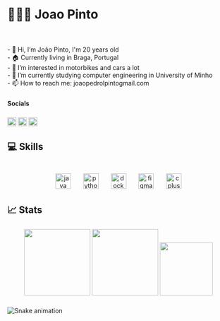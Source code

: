 <h1 align="left">🧑🏽‍💻 Joao Pinto</h1>

###

<br clear="both">

<p align="left">- 👋 Hi, I’m João Pinto, I'm 20 years old<br>- 🏠 Currently living in Braga, Portugal<br>- 👀 I’m interested in motorbikes and cars a lot<br>- 🌱 I’m currently studying computer engineering in University of Minho <br>- 📫 How to reach me: joaopedrolpintogmail.com</p>

###

<h4 align="left">Socials</h4>

###

<div align="left">
  <img src="https://img.shields.io/static/v1?message=Instagram&logo=instagram&label=&color=E4405F&logoColor=white&labelColor=&style=for-the-badge" height="20" alt="instagram logo"  />
  <img src="https://img.shields.io/static/v1?message=LinkedIn&logo=linkedin&label=&color=0077B5&logoColor=white&labelColor=&style=for-the-badge" height="20" alt="linkedin logo"  />
  <img src="https://img.shields.io/static/v1?message=Gmail&logo=gmail&label=&color=D14836&logoColor=white&labelColor=&style=for-the-badge" height="20" alt="gmail logo"  />
</div>

###

<h2 align="left">💻 Skills</h2>

###

<br clear="both">

<div align="center">
  <img src="https://skillicons.dev/icons?i=java" height="35" alt="java logo"  />
  <img width="20" />
  <img src="https://img.shields.io/badge/Python-3776AB?logo=python&logoColor=white&style=for-the-badge" height="35" alt="python logo"  />
  <img width="20" />
  <img src="https://img.shields.io/badge/Docker-2496ED?logo=docker&logoColor=white&style=for-the-badge" height="35" alt="docker logo"  />
  <img width="20" />
  <img src="https://img.shields.io/badge/Figma-F24E1E?logo=figma&logoColor=white&style=for-the-badge" height="35" alt="figma logo"  />
  <img width="20" />
  <img src="https://img.shields.io/badge/C++-00599C?logo=cplusplus&logoColor=white&style=for-the-badge" height="35" alt="cplusplus logo"  />
</div>

###

<h2 align="left">📈 Stats</h2>

###

<div align="center">
  <img src="https://github-readme-stats.vercel.app/api?username=a104270&show_icons=true&theme=gruvbox_light" height="150" />
  <img src="https://github-readme-streak-stats.herokuapp.com/?user=a104270&theme=gruvbox_light" height="150" />
  <img src="https://github-readme-stats.vercel.app/api/top-langs/?username=a104270&layout=compact&theme=gruvbox_light" height="120" />
</div>


###

<img src="https://raw.githubusercontent.com/a104270/a104270/output/snake.svg" alt="Snake animation" />

###
